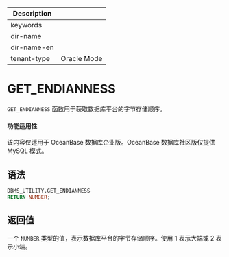 | Description   |                 |
|---------------|-----------------|
| keywords      |                 |
| dir-name      |                 |
| dir-name-en   |                 |
| tenant-type   | Oracle Mode     |

# GET_ENDIANNESS

`GET_ENDIANNESS` 函数用于获取数据库平台的字节存储顺序。

  <main id="notice" >
    <h4>功能适用性</h4>
    <p>该内容仅适用于 OceanBase 数据库企业版。OceanBase 数据库社区版仅提供 MySQL 模式。</p>
  </main>

## 语法

```sql
DBMS_UTILITY.GET_ENDIANNESS
RETURN NUMBER;
```



## 返回值

一个 `NUMBER` 类型的值，表示数据库平台的字节存储顺序。使用 1 表示大端或 2 表示小端。
